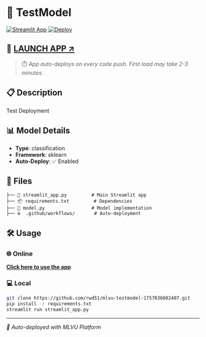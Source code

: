# 🤖 TestModel

[![Streamlit App](https://static.streamlit.io/badges/streamlit_badge_black_white.svg)](https://share.streamlit.io/rwd51/mlvu-testmodel-1757036002407/main/streamlit_app.py)
[![Deploy](https://github.com/rwd51/mlvu-testmodel-1757036002407/actions/workflows/deploy-streamlit.yml/badge.svg)](https://github.com/rwd51/mlvu-testmodel-1757036002407/actions)

## 🚀 **[LAUNCH APP ↗️](https://share.streamlit.io/rwd51/mlvu-testmodel-1757036002407/main/streamlit_app.py)**

> ⏱️ *App auto-deploys on every code push. First load may take 2-3 minutes.*

## 📋 Description
Test Deployment

## 📊 Model Details

- **Type**: classification
- **Framework**: sklearn
- **Auto-Deploy**: ✅ Enabled

## 📁 Files

```
├── 🎯 streamlit_app.py         # Main Streamlit app
├── 📦 requirements.txt         # Dependencies
├── 🤖 model.py                 # Model implementation
├── ⚙️  .github/workflows/       # Auto-deployment
```

## 🛠️ Usage

### 🌐 Online
**[Click here to use the app](https://share.streamlit.io/rwd51/mlvu-testmodel-1757036002407/main/streamlit_app.py)**

### 💻 Local
```bash
git clone https://github.com/rwd51/mlvu-testmodel-1757036002407.git
pip install -r requirements.txt
streamlit run streamlit_app.py
```

---
*🤖 Auto-deployed with MLVU Platform*
